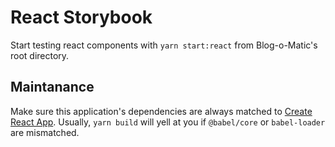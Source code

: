 # React Storybook
Start testing react components with `yarn start:react` from Blog-o-Matic's root directory.

## Maintanance
Make sure this application's dependencies are always matched to [Create React App](https://github.com/facebook/create-react-app). Usually, `yarn build` will yell at you if `@babel/core` or `babel-loader` are mismatched.
